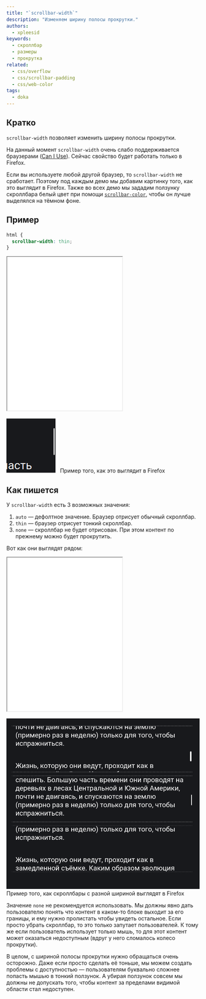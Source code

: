 ```yaml
---
title: "`scrollbar-width`"
description: "Изменяем ширину полосы прокрутки."
authors:
  - xpleesid
keywords:
  - скроллбар
  - размеры
  - прокрутка
related:
  - css/overflow
  - css/scrollbar-padding
  - css/web-color
tags:
  - doka
---
```


## Кратко

`scrollbar-width` позволяет изменить ширину полосы прокрутки.

<aside>

На данный момент `scrollbar-width` очень слабо поддерживается браузерами ([Can I Use](https://caniuse.com/mdn-css_properties_scrollbar-width)). Сейчас свойство будет работать только в Firefox.

Если вы используете любой другой браузер, то `scrollbar-width` не сработает. Поэтому под каждым демо мы добавим картинку того, как это выглядит в Firefox. Также во всех демо мы зададим ползунку скроллбара белый цвет при помощи [`scrollbar-color`](/css/scrollbar-color), чтобы он лучше выделялся на тёмном фоне.

</aside>

## Пример

```css
html {
  scrollbar-width: thin;
}
```

<iframe title="Тонкий скроллбар" src="demos/basic/" height="400"></iframe>

![Тонкий скроллбар](images/basic.png)
Пример того, как это выглядит в Firefox

## Как пишется

У `scrollbar-width` есть 3 возможных значения:

1. `auto` — дефолтное значение. Браузер отрисует обычный скроллбар.
1. `thin` — браузер отрисует тонкий скроллбар.
1. `none` — скроллбар не будет отрисован. При этом контент по прежнему можно будет прокрутить.

Вот как они выглядят рядом:

<iframe title="Разные значения ширины скроллбара" src="demos/multiple/" height="400"></iframe>

![Разные значения ширины скроллбара](images/multiple.png)
Пример того, как скроллбары с разной шириной выглядят в Firefox

Значение `none` не рекомендуется использовать. Мы должны явно дать пользователю понять что контент в каком-то блоке выходит за его границы, и ему нужно пролистать чтобы увидеть остальное. Если просто убрать скроллбар, то это только запутает пользователей. К тому же если пользователь использует только мышь, то для этот контент может оказаться недоступным (вдруг у него сломалось колесо прокрутки).

В целом, с шириной полосы прокрутки нужно обращаться очень осторожно. Даже если просто сделать её тоньше, мы можем создать проблемы с доступностью — пользователям буквально сложнее попасть мышью в тонкий ползунок. А убирая ползунок совсем мы должны не допускать того, чтобы контент за пределами видимой области стал недоступен.
